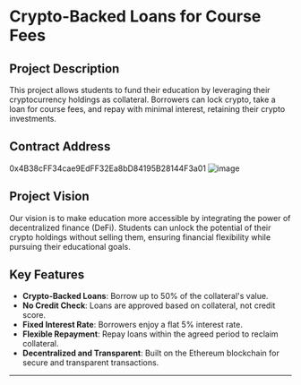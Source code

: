 # Crypto-Backed Loans for Course Fees

## Project Description
This project allows students to fund their education by leveraging their cryptocurrency holdings as collateral. Borrowers can lock crypto, take a loan for course fees, and repay with minimal interest, retaining their crypto investments.

## Contract Address
0x4B38cFF34cae9EdFF32Ea8bD84195B28144F3a01
![image](https://github.com/user-attachments/assets/b1191b45-ffe9-414f-b14c-98341e6c55b0)


## Project Vision
Our vision is to make education more accessible by integrating the power of decentralized finance (DeFi). Students can unlock the potential of their crypto holdings without selling them, ensuring financial flexibility while pursuing their educational goals.

## Key Features
- **Crypto-Backed Loans**: Borrow up to 50% of the collateral's value.
- **No Credit Check**: Loans are approved based on collateral, not credit score.
- **Fixed Interest Rate**: Borrowers enjoy a flat 5% interest rate.
- **Flexible Repayment**: Repay loans within the agreed period to reclaim collateral.
- **Decentralized and Transparent**: Built on the Ethereum blockchain for secure and transparent transactions.

---
